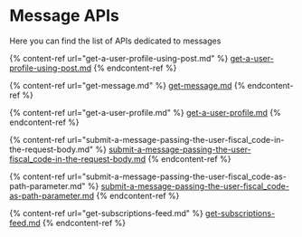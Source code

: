 # Message APIs

Here you can find the list of APIs dedicated to messages

{% content-ref url="get-a-user-profile-using-post.md" %} [get-a-user-profile-using-post.md](get-a-user-profile-using-post.md) {% endcontent-ref %}

{% content-ref url="get-message.md" %} [get-message.md](get-message.md) {% endcontent-ref %}

{% content-ref url="get-a-user-profile.md" %} [get-a-user-profile.md](get-a-user-profile.md) {% endcontent-ref %}

{% content-ref url="submit-a-message-passing-the-user-fiscal_code-in-the-request-body.md" %} [submit-a-message-passing-the-user-fiscal_code-in-the-request-body.md](submit-a-message-passing-the-user-fiscal_code-in-the-request-body.md) {% endcontent-ref %}

{% content-ref url="submit-a-message-passing-the-user-fiscal_code-as-path-parameter.md" %} [submit-a-message-passing-the-user-fiscal_code-as-path-parameter.md](submit-a-message-passing-the-user-fiscal_code-as-path-parameter.md) {% endcontent-ref %}

{% content-ref url="get-subscriptions-feed.md" %} [get-subscriptions-feed.md](get-subscriptions-feed.md) {% endcontent-ref %}